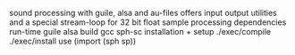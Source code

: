 sound processing with guile, alsa and au-files
  offers input output utilities and a special stream-loop for 32 bit float sample processing
dependencies
  run-time
    guile
    alsa
  build
    gcc
    sph-sc
installation + setup
  ./exec/compile
  ./exec/install
use
  (import (sph sp))
